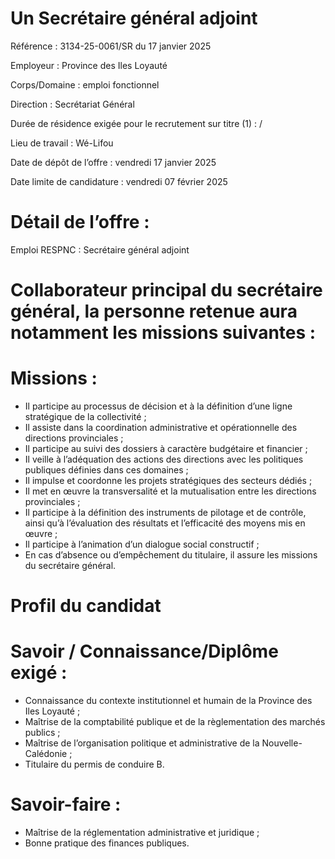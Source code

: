 # Un Secrétaire général adjoint

Référence : 3134-25-0061/SR du 17 janvier 2025

Employeur : Province des Iles Loyauté

Corps/Domaine : emploi fonctionnel

Direction : Secrétariat Général

Durée de résidence exigée pour le recrutement sur titre (1) : /

Lieu de travail : Wé-Lifou

Date de dépôt de l’offre : vendredi 17 janvier 2025

Date limite de candidature : vendredi 07 février 2025

# Détail de l’offre :

Emploi RESPNC : Secrétaire général adjoint

# Collaborateur principal du secrétaire général, la personne retenue aura notamment les missions suivantes :

# Missions :

- Il participe au processus de décision et à la définition d’une ligne stratégique de la collectivité ;
- Il assiste dans la coordination administrative et opérationnelle des directions provinciales ;
- Il participe au suivi des dossiers à caractère budgétaire et financier ;
- Il veille à l’adéquation des actions des directions avec les politiques publiques définies dans ces domaines ;
- Il impulse et coordonne les projets stratégiques des secteurs dédiés ;
- Il met en œuvre la transversalité et la mutualisation entre les directions provinciales ;
- Il participe à la définition des instruments de pilotage et de contrôle, ainsi qu’à l’évaluation des résultats et l’efficacité des moyens mis en œuvre ;
- Il participe à l’animation d’un dialogue social constructif ;
- En cas d’absence ou d’empêchement du titulaire, il assure les missions du secrétaire général.

# Profil du candidat

# Savoir / Connaissance/Diplôme exigé :

- Connaissance du contexte institutionnel et humain de la Province des Iles Loyauté ;
- Maîtrise de la comptabilité publique et de la règlementation des marchés publics ;
- Maîtrise de l’organisation politique et administrative de la Nouvelle-Calédonie ;
- Titulaire du permis de conduire B.

# Savoir-faire :

- Maîtrise de la réglementation administrative et juridique ;
- Bonne pratique des finances publiques.